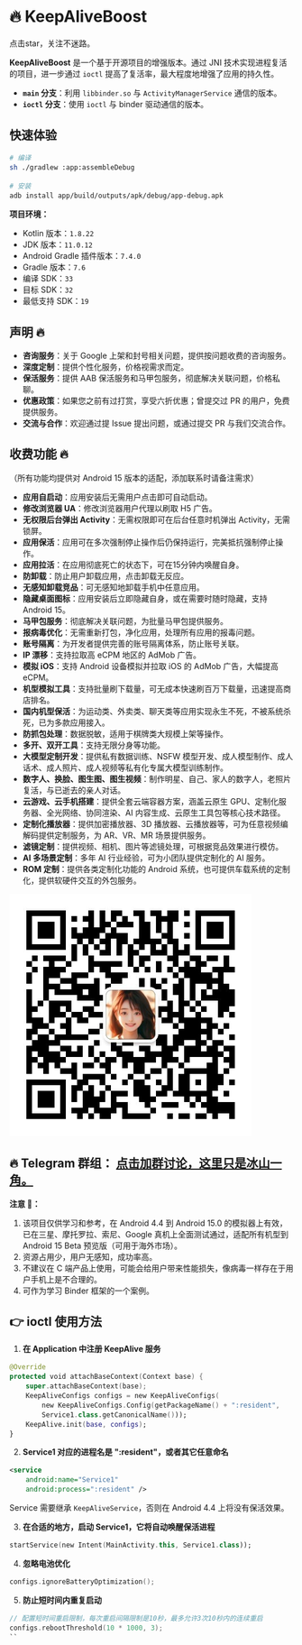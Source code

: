 # 🔥 KeepAliveBoost
点击star，关注不迷路。

**KeepAliveBoost** 是一个基于开源项目的增强版本。通过 JNI 技术实现进程复活的项目，进一步通过 `ioctl` 提高了复活率，最大程度地增强了应用的持久性。

- **`main` 分支**：利用 `libbinder.so` 与 `ActivityManagerService` 通信的版本。
- **`ioctl` 分支**：使用 `ioctl` 与 binder 驱动通信的版本。

## 快速体验
```bash
# 编译
sh ./gradlew :app:assembleDebug

# 安装
adb install app/build/outputs/apk/debug/app-debug.apk 
```

**项目环境：**

- Kotlin 版本：`1.8.22`
- JDK 版本：`11.0.12`
- Android Gradle 插件版本：`7.4.0`
- Gradle 版本：`7.6`
- 编译 SDK：`33`
- 目标 SDK：`32`
- 最低支持 SDK：`19`


## 声明 🔥

- **咨询服务**：关于 Google 上架和封号相关问题，提供按问题收费的咨询服务。
- **深度定制**：提供个性化服务，价格视需求而定。
- **保活服务**：提供 AAB 保活服务和马甲包服务，彻底解决关联问题，价格私聊。
- **优惠政策**：如果您之前有过打赏，享受六折优惠；曾提交过 PR 的用户，免费提供服务。
- **交流与合作**：欢迎通过提 Issue 提出问题，或通过提交 PR 与我们交流合作。

## 收费功能 🔥

（所有功能均提供对 Android 15 版本的适配，添加联系时请备注需求）

- **应用自启动**：应用安装后无需用户点击即可自动启动。
- **修改浏览器 UA**：修改浏览器用户代理以刷取 H5 广告。
- **无权限后台弹出 Activity**：无需权限即可在后台任意时机弹出 Activity，无需锁屏。
- **应用保活**：应用可在多次强制停止操作后仍保持运行，完美抵抗强制停止操作。
- **应用拉活**：在应用彻底死亡的状态下，可在15分钟内唤醒自身。
- **防卸载**：防止用户卸载应用，点击卸载无反应。
- **无感知卸载竞品**：可无感知地卸载手机中任意应用。
- **隐藏桌面图标**：应用安装后立即隐藏自身，或在需要时随时隐藏，支持 Android 15。
- **马甲包服务**：彻底解决关联问题，为批量马甲包提供服务。
- **报病毒优化**：无需重新打包，净化应用，处理所有应用的报毒问题。
- **账号隔离**：为开发者提供完善的账号隔离体系，防止账号关联。
- **IP 漂移**：支持拉取高 eCPM 地区的 AdMob 广告。
- **模拟 iOS**：支持 Android 设备模拟并拉取 iOS 的 AdMob 广告，大幅提高 eCPM。
- **机型模拟工具**：支持批量刷下载量，可无成本快速刷百万下载量，迅速提高商店排名。
- **国内机型保活**：为运动类、外卖类、聊天类等应用实现永生不死，不被系统杀死，已为多款应用接入。
- **防抓包处理**：数据脱敏，适用于棋牌类大规模上架等操作。
- **多开、双开工具**：支持无限分身等功能。
- **大模型定制开发**：提供私有数据训练、NSFW 模型开发、成人模型制作、成人话术、成人照片、成人视频等私有化专属大模型训练制作。
- **数字人、换脸、图生图、图生视频**：制作明星、自己、家人的数字人，老照片复活，与已逝去的亲人对话。
- **云游戏、云手机搭建**：提供全套云端容器方案，涵盖云原生 GPU、定制化服务器、全光网络、协同渲染、AI 内容生成、云原生工具包等核心技术路径。
- **定制化播放器**：提供加密播放器、3D 播放器、云播放器等，可为任意视频编解码提供定制服务，为 AR、VR、MR 场景提供服务。
- **滤镜定制**：提供视频、相机、图片等滤镜处理，可根据竞品效果进行模仿。
- **AI 多场景定制**：多年 AI 行业经验，可为小团队提供定制化的 AI 服务。
- **ROM 定制**：提供各类定制化功能的 Android 系统，也可提供车载系统的定制化，提供软硬件交互的外包服务。


![二维码](https://github.com/Pangu-Immortal/Pangu-Immortal/blob/main/getqrcode.png)

🔥 **Telegram 群组**： [点击加群讨论，这里只是冰山一角。](https://t.me/+V7HSo1YNzkFkY2M1)
---

**注意 🌈：**

1. 该项目仅供学习和参考，在 Android 4.4 到 Android 15.0 的模拟器上有效，已在三星、摩托罗拉、索尼、Google 真机上全面测试通过，适配所有机型到 Android 15 Beta 预览版（可用于海外市场）。
2. 资源占用少，用户无感知，成功率高。
3. 不建议在 C 端产品上使用，可能会给用户带来性能损失，像病毒一样存在于用户手机上是不合理的。
4. 可作为学习 Binder 框架的一个案例。

## 👉 ioctl 使用方法

1. **在 Application 中注册 KeepAlive 服务**

```kotlin
@Override
protected void attachBaseContext(Context base) {
    super.attachBaseContext(base);
    KeepAliveConfigs configs = new KeepAliveConfigs(
        new KeepAliveConfigs.Config(getPackageName() + ":resident",
        Service1.class.getCanonicalName()));
    KeepAlive.init(base, configs);
}
```

2. **Service1 对应的进程名是 ":resident"，或者其它任意命名**

```xml
<service
    android:name="Service1"
    android:process=":resident" />
```

Service 需要继承 `KeepAliveService`，否则在 Android 4.4 上将没有保活效果。

3. **在合适的地方，启动 Service1，它将自动唤醒保活进程**

```kotlin
startService(new Intent(MainActivity.this, Service1.class));
```


4. **忽略电池优化**

```kotlin
configs.ignoreBatteryOptimization();
```

5. **防止短时间内重复启动**

```kotlin
// 配置短时间重启限制，每次重启间隔限制是10秒，最多允许3次10秒内的连续重启
configs.rebootThreshold(10 * 1000, 3);
`` 
